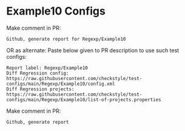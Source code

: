 # Example10 Configs
Make comment in PR:
```
Github, generate report for Regexp/Example10
```
OR as alternate:
Paste below given to PR description to use such test configs:
```
Report label: Regexp/Example10
Diff Regression config: https://raw.githubusercontent.com/checkstyle/test-configs/main/Regexp/Example10/config.xml
Diff Regression projects: https://raw.githubusercontent.com/checkstyle/test-configs/main/Regexp/Example10/list-of-projects.properties
```
Make comment in PR:
```
Github, generate report
```
